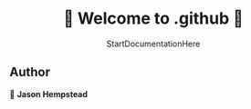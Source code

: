 <h1 align=center>
👋 Welcome to .github 👋
</h1>
<p align=center>
StartDocumentationHere
</p>
  
## Author  

👤 **Jason Hempstead**  
